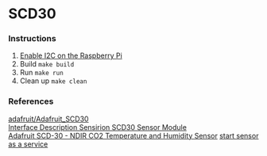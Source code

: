 # SCD30

### Instructions

1. [Enable I2C on the Raspberry Pi](https://learn.adafruit.com/adafruits-raspberry-pi-lesson-4-gpio-setup/configuring-i2c)
2. Build `make build`
3. Run `make run`
4. Clean up `make clean`

### References

[adafruit/Adafruit_SCD30](https://github.com/adafruit/Adafruit_SCD30)  
[Interface Description Sensirion SCD30 Sensor Module](https://cdn-learn.adafruit.com/assets/assets/000/098/501/original/Sensirion_CO2_Sensors_SCD30_Interface_Description.pdf?1609963135)  
[Adafruit SCD-30 - NDIR CO2 Temperature
and Humidity Sensor](https://cdn-learn.adafruit.com/downloads/pdf/adafruit-scd30.pdf)
[start sensor as a service](https://abhinand05.medium.com/run-any-executable-as-systemd-service-in-linux-21298674f66f)
